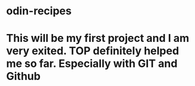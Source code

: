 # odin-recipes
# This will be my first project and I am very exited. TOP definitely helped me so far. Especially with GIT and Github